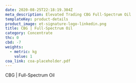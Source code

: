 ```yaml
---
date: 2020-08-25T22:18:19.304Z
meta_description: Elevated Trading CBG Full-Spectrum Oil
templateKey: product-details
product_image: et-signature-logo-linkedin.png
title: CBG | Full-Spectrum Oil
category: Concentrate
thc: 0
cbd: -7
weights:
  - metric: kg
    value: 1
coa_link: coa-placeholder.pdf
---
```


CBG | Full-Spectrum Oil
